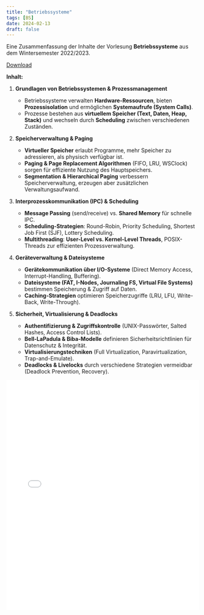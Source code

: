 ```yaml
---
title: "Betriebssysteme"
tags: [BS]
date: 2024-02-13
draft: false
---
```

Eine Zusammenfassung der Inhalte der Vorlesung **Betriebssysteme** aus dem Wintersemester 2022/2023. 

<a href="./FS5/BS/JSN_BS_Summary.pdf" target="_blank">Download</a>

**Inhalt:**
1. **Grundlagen von Betriebssystemen & Prozessmanagement**  
   - Betriebssysteme verwalten **Hardware-Ressourcen**, bieten **Prozessisolation** und ermöglichen **Systemaufrufe (System Calls)**.  
   - Prozesse bestehen aus **virtuellem Speicher (Text, Daten, Heap, Stack)** und wechseln durch **Scheduling** zwischen verschiedenen Zuständen.  

2. **Speicherverwaltung & Paging**  
   - **Virtueller Speicher** erlaubt Programme, mehr Speicher zu adressieren, als physisch verfügbar ist.  
   - **Paging & Page Replacement Algorithmen** (FIFO, LRU, WSClock) sorgen für effiziente Nutzung des Hauptspeichers.  
   - **Segmentation & Hierarchical Paging** verbessern Speicherverwaltung, erzeugen aber zusätzlichen Verwaltungsaufwand.  

3. **Interprozesskommunikation (IPC) & Scheduling**  
   - **Message Passing** (send/receive) vs. **Shared Memory** für schnelle IPC.  
   - **Scheduling-Strategien**: Round-Robin, Priority Scheduling, Shortest Job First (SJF), Lottery Scheduling.  
   - **Multithreading**: **User-Level vs. Kernel-Level Threads**, POSIX-Threads zur effizienten Prozessverwaltung.  

4. **Geräteverwaltung & Dateisysteme**  
   - **Gerätekommunikation über I/O-Systeme** (Direct Memory Access, Interrupt-Handling, Buffering).  
   - **Dateisysteme (FAT, I-Nodes, Journaling FS, Virtual File Systems)** bestimmen Speicherung & Zugriff auf Daten.  
   - **Caching-Strategien** optimieren Speicherzugriffe (LRU, LFU, Write-Back, Write-Through).  

5. **Sicherheit, Virtualisierung & Deadlocks**  
   - **Authentifizierung & Zugriffskontrolle** (UNIX-Passwörter, Salted Hashes, Access Control Lists).  
   - **Bell-LaPadula & Biba-Modelle** definieren Sicherheitsrichtlinien für Datenschutz & Integrität.  
   - **Virtualisierungstechniken** (Full Virtualization, Paravirtualization, Trap-and-Emulate).  
   - **Deadlocks & Livelocks** durch verschiedene Strategien vermeidbar (Deadlock Prevention, Recovery).  

<div style="text-align: center;">
    <iframe src="./FS5/BS/JSN_BS_Summary.pdf" width="100%" height="600px" style="border: none;"></iframe>
</div>